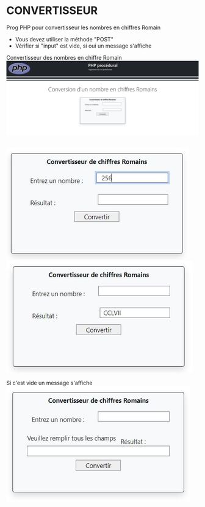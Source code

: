 # CONVERTISSEUR
Prog PHP pour convertisseur les nombres en chiffres Romain  

* Vous devez utiliser la méthode "POST"  
* Vérifier si "input" est vide, si oui un message s'affiche  

Convertisseur des nombres en chiffre Romain
![convertisseur-1](profile/img/1.jpg)&nbsp;&nbsp;   

![convertissuer-2](profile/img/2.jpg)&nbsp;&nbsp; ![convertisseur-3](profile/img/3.jpg)&nbsp;&nbsp;   

Si c'est vide un message s'affiche
![convertisseur-4](profile/img/4.jpg)&nbsp;&nbsp;  





